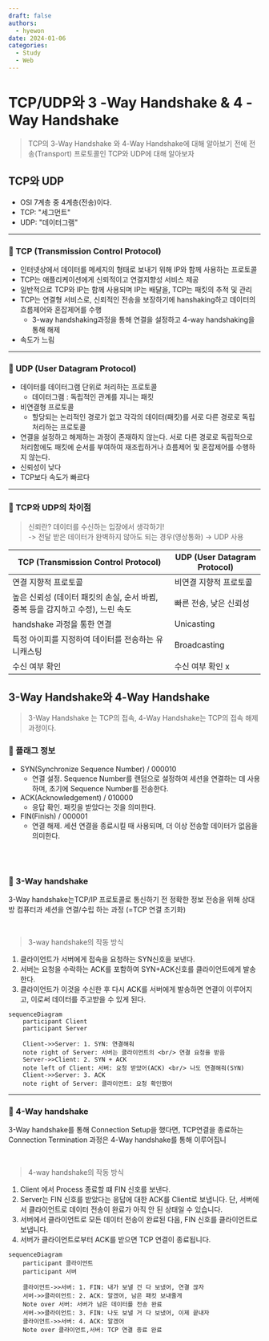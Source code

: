 ```yaml
---
draft: false
authors:
  - hyewon
date: 2024-01-06
categories:
  - Study
  - Web
---
```

# TCP/UDP와 3 -Way Handshake & 4 -Way Handshake
> TCP의 3-Way Handshake 와 4-Way Handshake에 대해 알아보기 전에 전송(Transport) 프로토콜인 TCP와 UDP에 대해 알아보자
<!-- more -->

## TCP와 UDP
- OSI 7계층 중 4계층(전송)이다.
- TCP: "세그먼트"
- UDP: "데이터그램"

---

### 🍎 TCP (Transmission Control Protocol)
- 인터넷상에서 데이터를 메세지의 형태로 보내기 위해 IP와 함께 사용하는 프로토콜
- TCP는 애플리케이션에게 신뢰적이고 연결지향성 서비스 제공
- 일반적으로 TCP와 IP는 함께 사용되며 IP는 배달을, TCP는 패킷의 추적 및 관리  
- TCP는 연결형 서비스로, 신뢰적인 전송을 보장하기에 hanshaking하고 데이터의 흐름제어와 혼잡제어를 수행
    - 3-way handshaking과정을 통해 연결을 설정하고 4-way handshaking을 통해 해제
- 속도가 느림

---

### 🍏 UDP (User Datagram Protocol)
- 데이터를 데이터그램 단위로 처리하는 프로토콜
    - 데이터그램 : 독립적인 관계를 지니는 패킷
- 비연결형 프로토콜
    - 할당되는 논리적인 경로가 없고 각각의 데이터(패킷)를 서로 다른 경로로 독립 처리하는 프로토콜
- 연결을 설정하고 해제하는 과정이 존재하지 않는다. 서로 다른 경로로 독립적으로 처리함에도 패킷에 순서를 부여하여 재조립하거나 흐름제어 및 혼잡제어를 수행하지 않는다.
- 신뢰성이 낮다
- TCP보다 속도가 빠르다

---

### 🌟 TCP와 UDP의 차이점
> 신뢰란? 데이터를 수신하는 입장에서 생각하기!     
> -> 전달 받은 데이터가 완벽하지 않아도 되는 경우(영상통화) → UDP 사용

| TCP (Transmission Control Protocol) | UDP (User Datagram Protocol) |
|--------------------------------------|------------------------------|
| 연결 지향적 프로토콜                    | 비연결 지향적 프로토콜              |
| 높은 신뢰성 (데이터 패킷의 손실, 순서 바뀜, 중복 등을 감지하고 수정), 느린 속도 | 빠른 전송, 낮은 신뢰성         |
| handshake 과정을 통한 연결              | Unicasting                   |
| 특정 아이피를 지정하여 데이터를 전송하는 유니캐스팅 | Broadcasting                |
| 수신 여부 확인      | 수신 여부 확인 x       |


## 3-Way Handshake와 4-Way Handshake
> 3-Way Handshake 는 TCP의 접속, 4-Way Handshake는 TCP의 접속 해제 과정이다.

### 🍏 플래그 정보  

- SYN(Synchronize Sequence Number) / 000010
    - 연결 설정. Sequence Number를 랜덤으로 설정하여 세션을 연결하는 데 사용하며, 초기에 Sequence Number를 전송한다.
- ACK(Acknowledgement) / 010000
    - 응답 확인. 패킷을 받았다는 것을 의미한다.
- FIN(Finish) / 000001
    - 연결 해제. 세션 연결을 종료시킬 때 사용되며, 더 이상 전송할 데이터가 없음을 의미한다.


<br>
<br>


### 🍎 3-Way handshake
3-Way handshake는TCP/IP 프로토콜로 통신하기 전 정확한 정보 전송을 위해 상대방 컴퓨터과 세션을 연결/수립 하는 과정 (=TCP 연결 초기화)

<br>

>  3-way handshake의 작동 방식

1. 클라이언트가 서버에게 접속을 요청하는 SYN신호을 보낸다.
2. 서버는 요청을 수락하는 ACK를 포함하여 SYN+ACK신호를 클라이언트에게 발송한다. 
3. 클라이언트가 이것을 수신한 후 다시 ACK를 서버에게 발송하면 연결이 이루어지고, 이로써 데이터를 주고받을 수 있게 된다.

``` mermaid
sequenceDiagram
    participant Client
    participant Server

    Client->>Server: 1. SYN: 연결해줘
    note right of Server: 서버는 클라이언트의 <br/> 연결 요청을 받음
    Server->>Client: 2. SYN + ACK
    note left of Client: 서버: 요청 받았어(ACK) <br/> 나도 연결해줘(SYN)
    Client->>Server: 3. ACK
    note right of Server: 클라이언트: 요청 확인했어
```

---

### 🍎 4-Way handshake
3-Way handshake를 통해 Connection Setup을 했다면, TCP연결을 종료하는 Connection Termination 과정은 4-Way handshake를 통해 이루어집니

<br>

> 4-way handshake의 작동 방식

1. Client 에서 Process 종료할 떄 FIN 신호를 보낸다.
2. Server는 FIN 신호를 받았다는 응답에 대한 ACK를 Client로 보냅니다. 단, 서버에서 클라이언트로 데이터 전송이 완료가 아직 안 된 상태일 수 있습니다.
3. 서버에서 클라이언트로 모든 데이터 전송이 완료된 다음, FIN 신호를 클라이언트로 보냅니다.
4. 서버가 클라이언트로부터 ACK를 받으면 TCP 연결이 종료됩니다.

``` mermaid
sequenceDiagram
    participant 클라이언트
    participant 서버

    클라이언트->>서버: 1. FIN: 내가 보낼 건 다 보냈어, 연결 끊자
    서버->>클라이언트: 2. ACK: 알겠어, 남은 패킷 보내줄게
    Note over 서버: 서버가 남은 데이터를 전송 완료
    서버->>클라이언트: 3. FIN: 나도 보낼 거 다 보냈어, 이제 끝내자
    클라이언트->>서버: 4. ACK: 알겠어
    Note over 클라이언트,서버: TCP 연결 종료 완료

```

<br>
<br>
<br>
<br>